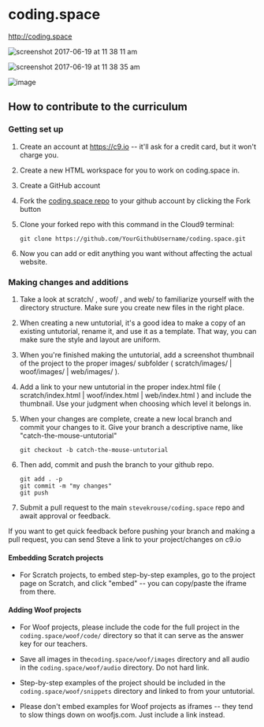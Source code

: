 # coding.space

http://coding.space

![screenshot 2017-06-19 at 11 38 11 am](https://user-images.githubusercontent.com/2288939/27293297-f7b922c4-54e3-11e7-86ae-201b5c23b2a4.png)

![screenshot 2017-06-19 at 11 38 35 am](https://user-images.githubusercontent.com/2288939/27293291-f3112c4e-54e3-11e7-9bd5-8de7d6cdb352.png)

![image](https://user-images.githubusercontent.com/2288939/27293282-edaf816a-54e3-11e7-8f6e-e81bbb291f7a.png)

## How to contribute to the curriculum

### Getting set up

1. Create an account at https://c9.io -- it'll ask for a credit card, but it won't charge you.

2. Create a new HTML workspace for you to work on coding.space in.

3. Create a GitHub account 

4. Fork the [coding.space repo](https://github.com/stevekrouse/coding.space) to your github account by clicking the Fork button

4. Clone your forked repo with this command in the Cloud9 terminal:

    ```
    git clone https://github.com/YourGithubUsername/coding.space.git
    ```

4. Now you can add or edit anything you want without affecting the actual website.


### Making changes and additions

1. Take a look at scratch/ , woof/ , and web/ to familiarize yourself with the directory structure. Make sure you create new files in the right place.

2. When creating a new untutorial, it's a good idea to make a copy of an existing untutorial, rename it, and use it as a template. That way, you can make sure the style and layout are uniform.

3. When you're finished making the untutorial, add a screenshot thumbnail of the project to the proper images/ subfolder ( scratch/images/ | woof/images/ | web/images/ ).

4. Add a link to your new untutorial in the proper index.html file ( scratch/index.html | woof/index.html | web/index.html ) and include the thumbnail. Use your judgment when choosing which level it belongs in.

5. When your changes are complete, create a new local branch and commit your changes to it. Give your branch a descriptive name, like "catch-the-mouse-untutorial"
    ```
    git checkout -b catch-the-mouse-untutorial
    ```    

6. Then add, commit and push the branch to your github repo. 
    ```
    git add . -p
    git commit -m "my changes"
    git push 
    ```

7. Submit a pull request to the main `stevekrouse/coding.space` repo and await approval or feedback.


If you want to get quick feedback before pushing your branch and making a pull request, you can send Steve a link to your project/changes on c9.io

#### Embedding Scratch projects

* For Scratch projects, to embed step-by-step examples, go to the project page on Scratch, and click "embed" -- you can copy/paste the iframe from there.

#### Adding Woof projects

* For Woof projects, please include the code for the full project in the `coding.space/woof/code/` directory so that it can serve as the answer key for our teachers.

* Save all images in the`coding.space/woof/images` directory and all audio in the `coding.space/woof/audio` directory. Do not hard link.

* Step-by-step examples of the project should be included in the `coding.space/woof/snippets` directory and linked to from your untutorial. 

* Please don't embed examples for Woof projects as iframes -- they tend to slow things down on woofjs.com. Just include a link instead.
